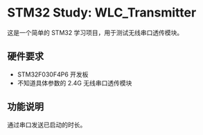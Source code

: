 # STM32 Study: WLC_Transmitter

这是一个简单的 STM32 学习项目，用于测试无线串口透传模块。

## 硬件要求

- STM32F030F4P6 开发板
- 不知道具体参数的 2.4G 无线串口透传模块

## 功能说明

通过串口发送已启动的时长。